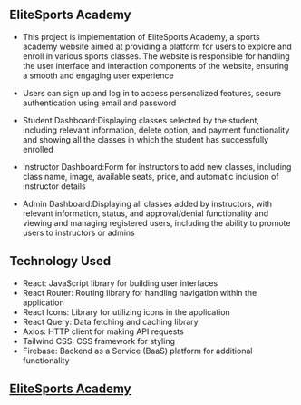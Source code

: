 ## EliteSports Academy

* This project is implementation of EliteSports Academy, a sports academy website aimed at providing a platform for users to explore and enroll in various sports classes. The website is responsible for handling the user interface and interaction components of the website, ensuring a smooth and engaging user experience
* Users can sign up and log in to access personalized features, secure authentication using email and password

* Student Dashboard:Displaying classes selected by the student, including relevant information, delete option, and payment functionality and  showing all the classes in which the student has successfully enrolled

* Instructor Dashboard:Form for instructors to add new classes, including class name, image, available seats, price, and automatic inclusion of instructor details

* Admin Dashboard:Displaying all classes added by instructors, with relevant information, status, and approval/denial functionality and viewing and managing registered users, including the ability to promote users to instructors or admins




## Technology Used
* React: JavaScript library for building user interfaces
* React Router: Routing library for handling navigation within the      application
* React Icons: Library for utilizing icons in the application
* React Query: Data fetching and caching library
* Axios: HTTP client for making API requests
* Tailwind CSS: CSS framework for styling
* Firebase: Backend as a Service (BaaS) platform for additional functionality

## [EliteSports Academy](https://summer-camp-school-b31df.web.app/)